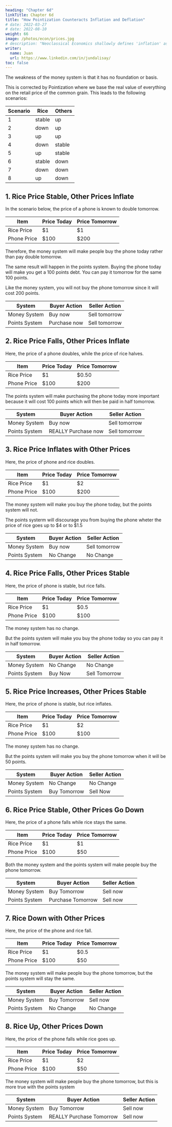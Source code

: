 ```yaml
---
heading: "Chapter 6d"
linkTitle: Chapter 6d
title: "How Pointization Counteracts Inflation and Deflation"
# date: 2022-03-27
# date: 2022-08-10
weight: 66
image: /photos/econ/prices.jpg
# description: "Neoclassical Economics shallowly defines 'inflation' as a rise in prices, and 'deflation' as its decline"
writer:
  name: Juan
  url: https://www.linkedin.com/in/jundalisay/
toc: false
---
```


The weakness of the money system is that it has no foundation or basis. 

This is corrected by Pointization where we base the real value of everything on the retail price of the common grain. This leads to the following scenarios:

Scenario | Rice | Others
--- | --- | ---
1 | stable |  up
2 | down |  up
3 | up |  up
4 | down |  stable
5 | up |  stable
6 | stable |  down
7 | down | down
8 | up | down


## 1. Rice Price Stable, Other Prices Inflate

In the scenario below, the price of a phone is known to double tomorrow.

Item | Price Today | Price Tomorrow
--- | --- | ---
Rice Price | $1 | $1
Phone Price | $100 | $200

Therefore, the money system will make people buy the phone today rather than pay double tomorrow.

The same result will happen in the points system. Buying the phone today will make you get a 100 points debt. You can pay it tomorrow for the same 100 points. 

Like the money system, you will not buy the phone tomorrow since it will cost 200 points.

System | Buyer Action | Seller Action 
--- | --- | ---
Money System | Buy now | Sell tomorrow
Points System | Purchase now | Sell tomorrow


## 2. Rice Price Falls, Other Prices Inflate

Here, the price of a phone doubles, while the price of rice halves.

Item | Price Today | Price Tomorrow
--- | --- | ---
Rice Price | $1 | $0.50
Phone Price | $100 | $200

The points system will make purchasing the phone today more important because it will cost 100 points which will then be paid in half tomorrow. 

System | Buyer Action | Seller Action 
--- | --- | ---
Money System | Buy now | Sell tomorrow
Points System | REALLY Purchase now | Sell tomorrow


## 3. Rice Price Inflates with Other Prices

Here, the price of phone and rice doubles.

Item | Price Today | Price Tomorrow
--- | --- | ---
Rice Price | $1 | $2
Phone Price | $100 | $200

The money system will make you buy the phone today, but the points system will not. 

The points systerm will discourage you from buying the phone wheter the price of rice goes up to $4 or to $1.5
<!-- - If the rice inflation is more than the phone inflation (e.g. to $4) then it will discourage you from buying the phone on points
- If the rice inflation is less than the phone inflation (e.g. to $1.5) then it will discourage you from buying the phone on points -->


System | Buyer Action | Seller Action 
--- | --- | ---
Money System | Buy now | Sell tomorrow
Points System | No Change | No Change


## 4. Rice Price Falls, Other Prices Stable

Here, the price of phone is stable, but rice falls.

Item | Price Today | Price Tomorrow
--- | --- | ---
Rice Price | $1 | $0.5
Phone Price | $100 | $100

The money system has no change. 

But the points system will make you buy the phone today so you can pay it in half tomorrow. 


System | Buyer Action | Seller Action 
--- | --- | ---
Money System | No Change | No Change
Points System | Buy Now | Sell Tomorrow


## 5. Rice Price Increases, Other Prices Stable

Here, the price of phone is stable, but rice inflates.

Item | Price Today | Price Tomorrow
--- | --- | ---
Rice Price | $1 | $2
Phone Price | $100 | $100

The money system has no change. 

But the points system will make you buy the phone tomorrow when it will be 50 points. 

System | Buyer Action | Seller Action 
--- | --- | ---
Money System | No Change | No Change
Points System | Buy Tomorrow | Sell Now


## 6. Rice Price Stable, Other Prices Go Down

Here, the price of a phone falls while rice stays the same.

Item | Price Today | Price Tomorrow
--- | --- | ---
Rice Price | $1 | $1
Phone Price | $100 | $50

Both the money system and the points system will make people buy the phone tomorrow.


System | Buyer Action | Seller Action 
--- | --- | ---
Money System | Buy Tomorrow | Sell now
Points System | Purchase Tomorrow | Sell now


## 7. Rice Down with Other Prices

Here, the price of the phone and rice fall.

Item | Price Today | Price Tomorrow
--- | --- | ---
Rice Price | $1 | $0.5
Phone Price | $100 | $50

The money system will make people buy the phone tomorrow, but the points system will stay the same.


System | Buyer Action | Seller Action 
--- | --- | ---
Money System | Buy Tomorrow | Sell now
Points System | No Change | No Change


## 8. Rice Up, Other Prices Down

Here, the price of the phone falls while rice goes up.

Item | Price Today | Price Tomorrow
--- | --- | ---
Rice Price | $1 | $2
Phone Price | $100 | $50

The money system will make people buy the phone tomorrow, but this is more true with the points system


System | Buyer Action | Seller Action 
--- | --- | ---
Money System | Buy Tomorrow | Sell now
Points System | REALLY Purchase Tomorrow | Sell now
